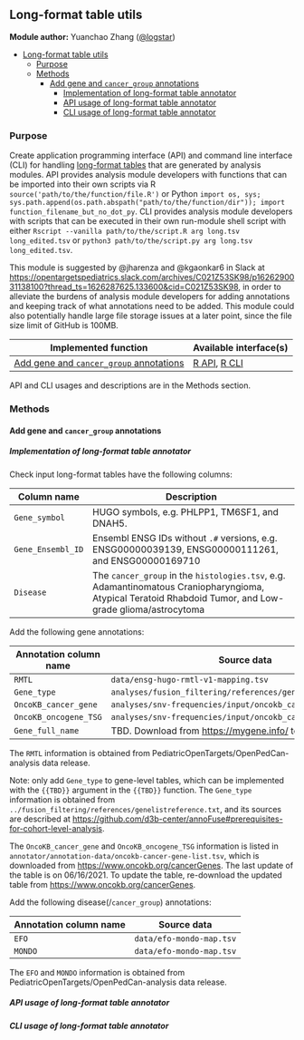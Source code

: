 ## Long-format table utils

**Module author:** Yuanchao Zhang ([@logstar](https://github.com/logstar))

- [Long-format table utils](#long-format-table-utils)
  - [Purpose](#purpose)
  - [Methods](#methods)
    - [Add gene and `cancer_group` annotations](#add-gene-and-cancer_group-annotations)
      - [Implementation of long-format table annotator](#implementation-of-long-format-table-annotator)
      - [API usage of long-format table annotator](#api-usage-of-long-format-table-annotator)
      - [CLI usage of long-format table annotator](#cli-usage-of-long-format-table-annotator)

### Purpose

Create application programming interface (API) and command line interface (CLI) for handling [long-format tables](https://en.wikipedia.org/wiki/Wide_and_narrow_data#Narrow) that are generated by analysis modules. API provides analysis module developers with functions that can be imported into their own scripts via R `source('path/to/the/function/file.R')` or Python `import os, sys; sys.path.append(os.path.abspath("path/to/the/function/dir")); import function_filename_but_no_dot_py`. CLI provides analysis module developers with scripts that can be executed in their own run-module shell script with either `Rscript --vanilla path/to/the/script.R arg long.tsv long_edited.tsv` or `python3 path/to/the/script.py arg long.tsv long_edited.tsv`.

This module is suggested by @jharenza and @kgaonkar6 in Slack at <https://opentargetspediatrics.slack.com/archives/C021Z53SK98/p1626290031138100?thread_ts=1626287625.133600&cid=C021Z53SK98>, in order to alleviate the burdens of analysis module developers for adding annotations and keeping track of what annotations need to be added. This module could also potentially handle large file storage issues at a later point, since the file size limit of GitHub is 100MB.

| Implemented function                                                                      | Available interface(s)                                                                                 |
|-------------------------------------------------------------------------------------------|--------------------------------------------------------------------------------------------------------|
| [Add gene and `cancer_group` annotations](#implementation-of-long-format-table-annotator) | [R API](#api-usage-of-long-format-table-annotator), [R CLI](#cli-usage-of-long-format-table-annotator) |

API and CLI usages and descriptions are in the Methods section.

### Methods

#### Add gene and `cancer_group` annotations

##### Implementation of long-format table annotator

Check input long-format tables have the following columns:

| Column name       | Description                                                                                                                                              |
|-------------------|----------------------------------------------------------------------------------------------------------------------------------------------------------|
| `Gene_symbol`     | HUGO symbols, e.g. PHLPP1, TM6SF1, and DNAH5.                                                                                                            |
| `Gene_Ensembl_ID` | Ensembl ENSG IDs without `.#` versions, e.g. ENSG00000039139, ENSG00000111261, and ENSG00000169710                                                       |
| `Disease`         | The `cancer_group` in the `histologies.tsv`, e.g. Adamantinomatous Craniopharyngioma, Atypical Teratoid Rhabdoid Tumor, and Low-grade glioma/astrocytoma |

Add the following gene annotations:

| Annotation column name | Source data                                                  |
|------------------------|--------------------------------------------------------------|
| `RMTL`                 | `data/ensg-hugo-rmtl-v1-mapping.tsv`                         |
| `Gene_type`            | `analyses/fusion_filtering/references/genelistreference.txt` |
| `OncoKB_cancer_gene`   | `analyses/snv-frequencies/input/oncokb_cancer_gene_list.tsv` |
| `OncoKB_oncogene_TSG`  | `analyses/snv-frequencies/input/oncokb_cancer_gene_list.tsv` |
| `Gene_full_name`       | TBD. Download from <https://mygene.info/> to this module.                    |

The `RMTL` information is obtained from PediatricOpenTargets/OpenPedCan-analysis data release.

Note: only add `Gene_type` to gene-level tables, which can be implemented with the `{{TBD}}` argument in the `{{TBD}}` function. The `Gene_type` information is obtained from `../fusion_filtering/references/genelistreference.txt`, and its sources are described at <https://github.com/d3b-center/annoFuse#prerequisites-for-cohort-level-analysis>.

The `OncoKB_cancer_gene` and `OncoKB_oncogene_TSG` information is listed in `annotator/annotation-data/oncokb-cancer-gene-list.tsv`, which is downloaded from <https://www.oncokb.org/cancerGenes>. The last update of the table is on 06/16/2021. To update the table, re-download the updated table from <https://www.oncokb.org/cancerGenes>.

Add the following disease(/`cancer_group`) annotations:

| Annotation column name | Source data              |
|------------------------|--------------------------|
| `EFO`                  | `data/efo-mondo-map.tsv` |
| `MONDO`                | `data/efo-mondo-map.tsv` |

The `EFO` and `MONDO` information is obtained from PediatricOpenTargets/OpenPedCan-analysis data release.

##### API usage of long-format table annotator

##### CLI usage of long-format table annotator
